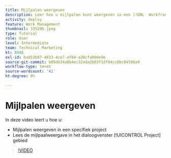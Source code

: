 ```yaml
---
title: Mijlpalen weergeven
description: Leer hoe u mijlpalen kunt weergeven in een [!DNL  Workfront] project, plus gebruik de milestone mening in [!UICONTROL Project] gebied.
activity: deploy
feature: Work Management
thumbnail: 335206.jpeg
type: Tutorial
role: User
level: Intermediate
team: Technical Marketing
kt: 8946
exl-id: bad53b87-4033-4ce7-af04-a38cfa00de9e
source-git-commit: b09d634a8b4ec32eda2663f1df04cc8bc04596a9
workflow-type: tm+mt
source-wordcount: '41'
ht-degree: 0%

---
```


# Mijlpalen weergeven

In deze video leert u hoe u:

* Mijlpalen weergeven in een specifiek project
* Lees de mijlpaalweergave in het dialoogvenster [!UICONTROL Project] gebied

>[!VIDEO](https://video.tv.adobe.com/v/335206/?quality=12)
